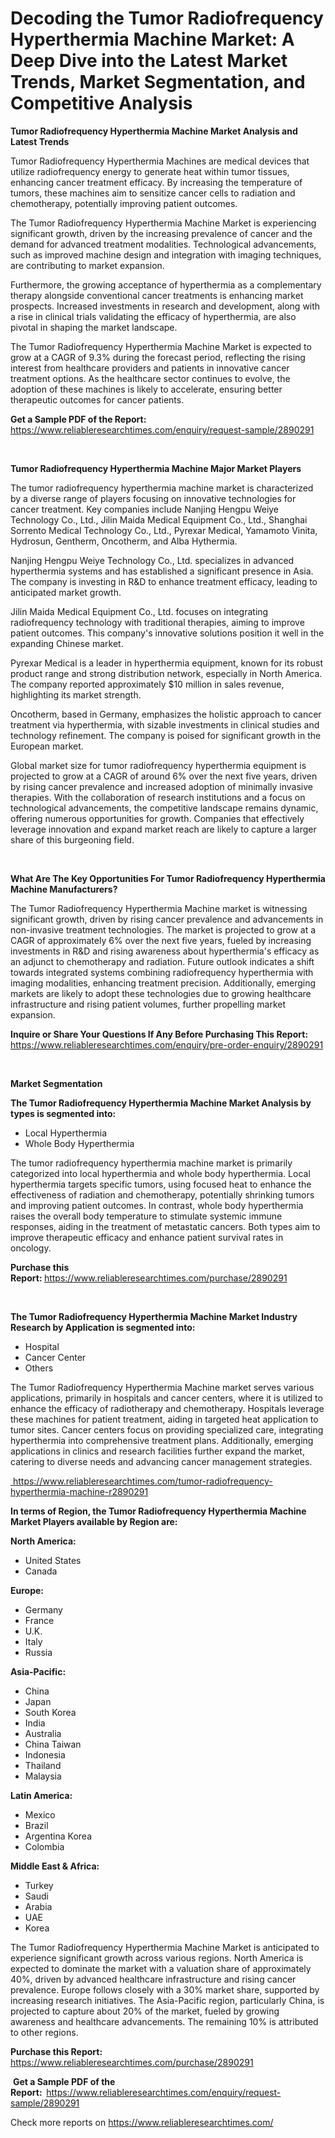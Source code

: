 <p><h1>Decoding the Tumor Radiofrequency Hyperthermia Machine Market: A Deep Dive into the Latest Market Trends, Market Segmentation, and Competitive Analysis</h1></p><p><strong>Tumor Radiofrequency Hyperthermia Machine Market Analysis and Latest Trends</strong></p>
<p><p>Tumor Radiofrequency Hyperthermia Machines are medical devices that utilize radiofrequency energy to generate heat within tumor tissues, enhancing cancer treatment efficacy. By increasing the temperature of tumors, these machines aim to sensitize cancer cells to radiation and chemotherapy, potentially improving patient outcomes.</p><p>The Tumor Radiofrequency Hyperthermia Machine Market is experiencing significant growth, driven by the increasing prevalence of cancer and the demand for advanced treatment modalities. Technological advancements, such as improved machine design and integration with imaging techniques, are contributing to market expansion. </p><p>Furthermore, the growing acceptance of hyperthermia as a complementary therapy alongside conventional cancer treatments is enhancing market prospects. Increased investments in research and development, along with a rise in clinical trials validating the efficacy of hyperthermia, are also pivotal in shaping the market landscape. </p><p>The Tumor Radiofrequency Hyperthermia Machine Market is expected to grow at a CAGR of 9.3% during the forecast period, reflecting the rising interest from healthcare providers and patients in innovative cancer treatment options. As the healthcare sector continues to evolve, the adoption of these machines is likely to accelerate, ensuring better therapeutic outcomes for cancer patients.</p></p>
<p><strong>Get a Sample PDF of the Report:&nbsp;</strong> <a href="https://www.reliableresearchtimes.com/enquiry/request-sample/2890291?utm_campaign=2109&utm_medium=2&utm_source=Github&utm_content=ia&utm_term=14032025&utm_id=tumor-radiofrequency-hyperthermia-machine">https://www.reliableresearchtimes.com/enquiry/request-sample/2890291</a></p>
<p>&nbsp;</p>
<p><strong>Tumor Radiofrequency Hyperthermia Machine Major Market Players</strong></p>
<p><p>The tumor radiofrequency hyperthermia machine market is characterized by a diverse range of players focusing on innovative technologies for cancer treatment. Key companies include Nanjing Hengpu Weiye Technology Co., Ltd., Jilin Maida Medical Equipment Co., Ltd., Shanghai Sorrento Medical Technology Co., Ltd., Pyrexar Medical, Yamamoto Vinita, Hydrosun, Gentherm, Oncotherm, and Alba Hythermia.</p><p>Nanjing Hengpu Weiye Technology Co., Ltd. specializes in advanced hyperthermia systems and has established a significant presence in Asia. The company is investing in R&D to enhance treatment efficacy, leading to anticipated market growth.</p><p>Jilin Maida Medical Equipment Co., Ltd. focuses on integrating radiofrequency technology with traditional therapies, aiming to improve patient outcomes. This company's innovative solutions position it well in the expanding Chinese market.</p><p>Pyrexar Medical is a leader in hyperthermia equipment, known for its robust product range and strong distribution network, especially in North America. The company reported approximately $10 million in sales revenue, highlighting its market strength. </p><p>Oncotherm, based in Germany, emphasizes the holistic approach to cancer treatment via hyperthermia, with sizable investments in clinical studies and technology refinement. The company is poised for significant growth in the European market.</p><p>Global market size for tumor radiofrequency hyperthermia equipment is projected to grow at a CAGR of around 6% over the next five years, driven by rising cancer prevalence and increased adoption of minimally invasive therapies. With the collaboration of research institutions and a focus on technological advancements, the competitive landscape remains dynamic, offering numerous opportunities for growth. Companies that effectively leverage innovation and expand market reach are likely to capture a larger share of this burgeoning field.</p></p>
<p>&nbsp;</p>
<p><strong>What Are The Key Opportunities For Tumor Radiofrequency Hyperthermia Machine Manufacturers?</strong></p>
<p><p>The Tumor Radiofrequency Hyperthermia Machine market is witnessing significant growth, driven by rising cancer prevalence and advancements in non-invasive treatment technologies. The market is projected to grow at a CAGR of approximately 6% over the next five years, fueled by increasing investments in R&D and rising awareness about hyperthermia's efficacy as an adjunct to chemotherapy and radiation. Future outlook indicates a shift towards integrated systems combining radiofrequency hyperthermia with imaging modalities, enhancing treatment precision. Additionally, emerging markets are likely to adopt these technologies due to growing healthcare infrastructure and rising patient volumes, further propelling market expansion.</p></p>
<p><strong>Inquire or Share Your Questions If Any Before Purchasing This Report:</strong> <a href="https://www.reliableresearchtimes.com/enquiry/pre-order-enquiry/2890291?utm_campaign=2109&utm_medium=2&utm_source=Github&utm_content=ia&utm_term=14032025&utm_id=tumor-radiofrequency-hyperthermia-machine">https://www.reliableresearchtimes.com/enquiry/pre-order-enquiry/2890291</a></p>
<p>&nbsp;</p>
<p><strong>Market Segmentation</strong></p>
<p><strong>The Tumor Radiofrequency Hyperthermia Machine Market Analysis by types is segmented into:</strong></p>
<p><ul><li> Local Hyperthermia</li><li>Whole Body Hyperthermia </li></ul></p>
<p><p>The tumor radiofrequency hyperthermia machine market is primarily categorized into local hyperthermia and whole body hyperthermia. Local hyperthermia targets specific tumors, using focused heat to enhance the effectiveness of radiation and chemotherapy, potentially shrinking tumors and improving patient outcomes. In contrast, whole body hyperthermia raises the overall body temperature to stimulate systemic immune responses, aiding in the treatment of metastatic cancers. Both types aim to improve therapeutic efficacy and enhance patient survival rates in oncology.</p></p>
<p><strong>Purchase this Report:&nbsp;</strong><a href="https://www.reliableresearchtimes.com/purchase/2890291?utm_campaign=2109&utm_medium=2&utm_source=Github&utm_content=ia&utm_term=14032025&utm_id=tumor-radiofrequency-hyperthermia-machine">https://www.reliableresearchtimes.com/purchase/2890291</a></p>
<p>&nbsp;</p>
<p><strong>The Tumor Radiofrequency Hyperthermia Machine Market Industry Research by Application is segmented into:</strong></p>
<p><ul><li> Hospital</li><li>Cancer Center</li><li>Others </li></ul></p>
<p><p>The Tumor Radiofrequency Hyperthermia Machine market serves various applications, primarily in hospitals and cancer centers, where it is utilized to enhance the efficacy of radiotherapy and chemotherapy. Hospitals leverage these machines for patient treatment, aiding in targeted heat application to tumor sites. Cancer centers focus on providing specialized care, integrating hyperthermia into comprehensive treatment plans. Additionally, emerging applications in clinics and research facilities further expand the market, catering to diverse needs and advancing cancer management strategies.</p></p>
<p><a href="https://www.reliableresearchtimes.com/tumor-radiofrequency-hyperthermia-machine-r2890291?utm_campaign=2109&utm_medium=2&utm_source=Github&utm_content=ia&utm_term=14032025&utm_id=tumor-radiofrequency-hyperthermia-machine">&nbsp;https://www.reliableresearchtimes.com/tumor-radiofrequency-hyperthermia-machine-r2890291</a></p>
<p><strong>In terms of Region, the Tumor Radiofrequency Hyperthermia Machine Market Players available by Region are:</strong></p>
<p>
    <p> <strong> North America: </strong>
        <ul>
            <li>United States</li>
            <li>Canada</li>
        </ul>
        </p> 
    <p> <strong> Europe: </strong>
        <ul>
            <li>Germany</li>
            <li>France</li>
            <li>U.K.</li>
            <li>Italy</li>
            <li>Russia</li>
        </ul>
        </p> 
    <p> <strong> Asia-Pacific: </strong>
        <ul>
            <li>China</li>
            <li>Japan</li>
            <li>South Korea</li>
            <li>India</li>
            <li>Australia</li>
            <li>China Taiwan</li>
            <li>Indonesia</li>
            <li>Thailand</li>
            <li>Malaysia</li>
        </ul>
        </p> 
    <p> <strong> Latin America: </strong>
        <ul>
            <li>Mexico</li>
            <li>Brazil</li>
            <li>Argentina Korea</li>
            <li>Colombia</li>
        </ul>
        </p> 
    <p> <strong> Middle East & Africa: </strong>
        <ul>
            <li>Turkey</li>
            <li>Saudi</li>
            <li>Arabia</li>
            <li>UAE</li>
            <li>Korea</li>
        </ul>
    </p>
    </p>
<p><p>The Tumor Radiofrequency Hyperthermia Machine Market is anticipated to experience significant growth across various regions. North America is expected to dominate the market with a valuation share of approximately 40%, driven by advanced healthcare infrastructure and rising cancer prevalence. Europe follows closely with a 30% market share, supported by increasing research initiatives. The Asia-Pacific region, particularly China, is projected to capture about 20% of the market, fueled by growing awareness and healthcare advancements. The remaining 10% is attributed to other regions.</p></p>
<p><strong>Purchase this Report: </strong><a href="https://www.reliableresearchtimes.com/purchase/2890291?utm_campaign=2109&utm_medium=2&utm_source=Github&utm_content=ia&utm_term=14032025&utm_id=tumor-radiofrequency-hyperthermia-machine">https://www.reliableresearchtimes.com/purchase/2890291</a></p>
<p>&nbsp;<strong>Get a Sample PDF of the Report:&nbsp;&nbsp;</strong><a href="https://www.reliableresearchtimes.com/enquiry/request-sample/2890291?utm_campaign=2109&utm_medium=2&utm_source=Github&utm_content=ia&utm_term=14032025&utm_id=tumor-radiofrequency-hyperthermia-machine">https://www.reliableresearchtimes.com/enquiry/request-sample/2890291</a></p>
<p><strong></strong></p>
<p>Check more reports on <a href="https://www.reliableresearchtimes.com/?utm_campaign=2109&utm_medium=2&utm_source=Github&utm_content=ia&utm_term=14032025&utm_id=tumor-radiofrequency-hyperthermia-machine">https://www.reliableresearchtimes.com/</a></p>